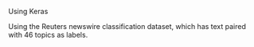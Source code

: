 Using Keras

Using the Reuters newswire classification dataset, which has text paired with 46 topics as labels.
